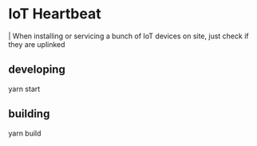 # IoT Heartbeat

| When installing or servicing a bunch of IoT devices on site, just check if they are uplinked

## developing

yarn start

## building

yarn build
